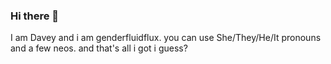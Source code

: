 ### Hi there 👋

I am Davey and i am genderfluidflux.
you can use She/They/He/It pronouns and a few neos.
and that's all i got i guess?

<!--
**Ashyshadow/Ashyshadow** is a ✨ _special_ ✨ repository because its `README.md` (this file) appears on your GitHub profile.

Here are some ideas to get you started:

- 🔭 I’m currently working on ...
- 🌱 I’m currently learning ...
- 👯 I’m looking to collaborate on ...
- 🤔 I’m looking for help with ...
- 💬 Ask me about ...
- 📫 How to reach me: ...
- 😄 Pronouns: ...
- ⚡ Fun fact: ...
-->
